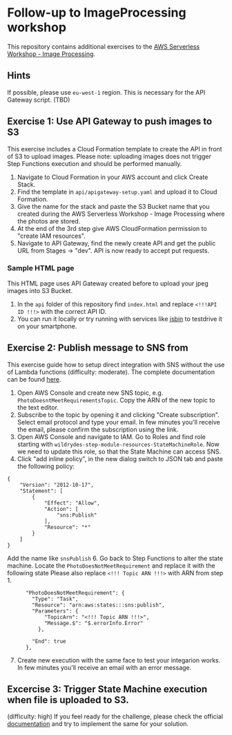 # Follow-up to ImageProcessing workshop
This repository contains additional exercises to the [AWS Serverless Workshop - Image Processing](https://github.com/aws-samples/aws-serverless-workshops/tree/master/ImageProcessing).

## Hints
If possible, please use `eu-west-1` region. This is necessary for the API Gateway script. (TBD)

## Exercise 1: Use API Gateway to push images to S3
This exercise includes a Cloud Formation template to create the API in front of S3 to upload images. Please note: uploading images does not trigger Step Functions execution and should be performed manually.

1. Navigate to Cloud Formation in your AWS account and click Create Stack.
2. Find the template in `api/apigateway-setup.yaml` and upload it to Cloud Formation.
3. Give the name for the stack and paste the S3 Bucket name that you created during the AWS Serverless Workshop - Image Processing where the photos are stored.
4. At the end of the 3rd step give AWS CloudFormation permission to "create IAM resources".
5. Navigate to API Gateway, find the newly create API and get the public URL from Stages -> "dev".
API is now ready to accept put requests.

### Sample HTML page
This HTML page uses API Gateway created before to upload your jpeg images into S3 Bucket.
1.  In the `api` folder of this repository find `index.html` and replace `<!!!API ID !!!>` with the correct API ID.
2. You can run it locally or try running with services like [jsbin](https://jsbin.com/) to testdrive it on your smartphone.

## Exercise 2: Publish message to SNS from 
This exercise guide how to setup direct integration with SNS without the use of Lambda functions (difficulty: moderate). The complete documentation can be found [here](https://docs.aws.amazon.com/step-functions/latest/dg/connect-sns.html).
1. Open AWS Console and create new SNS topic, e.g. `PhotoDoesntMeetRequirementsTopic`. Copy the ARN of the new topic to the text editor.
2. Subscribe to the topic by opening it and clicking "Create subscription". Select email protocol and type your email. In few minutes you'll receive the email, please confirm the subscription using the link.
4. Open AWS Console and navigate to IAM. Go to Roles and find role starting with `wildrydes-step-module-resources-StateMachineRole`. Now we need to update this role, so that the State Machine can access SNS.
5. Click "add inline policy", in the new dialog switch to JSON tab and paste the following policy:
```
{
    "Version": "2012-10-17",
    "Statement": [
        {
            "Effect": "Allow",
            "Action": [
                "sns:Publish"
            ],
            "Resource": "*"
        }
    ]
}
``` 
Add the name like `snsPublish`
6. Go back to Step Functions to alter the state machine. Locate the `PhotoDoesNotMeetRequirement` and replace it with the following state
Please also replace `<!!! Topic ARN !!!>` with ARN from step 1.
```
      "PhotoDoesNotMeetRequirement": {
        "Type": "Task",
        "Resource": "arn:aws:states:::sns:publish",
        "Parameters": {
            "TopicArn": "<!!! Topic ARN !!!>",
            "Message.$": "$.errorInfo.Error"
          },
        
        "End": true
      },	
```
7. Create new execution with the same face to test your integarion works. In few minutes you'll receive an email with an error message.

## Excercise 3: Trigger State Machine execution when file is uploaded to S3.
(difficulty: high) If you feel ready for the challenge, please check the official [documentation](https://docs.aws.amazon.com/step-functions/latest/dg/tutorial-cloudwatch-events-s3.html) and try to implement the same for your solution.